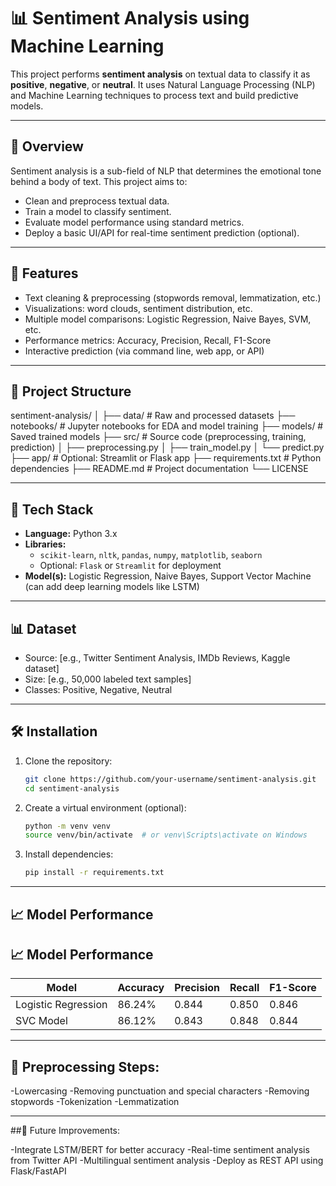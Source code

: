 # 📊 Sentiment Analysis using Machine Learning

This project performs **sentiment analysis** on textual data to classify it as **positive**, **negative**, or **neutral**. It uses Natural Language Processing (NLP) and Machine Learning techniques to process text and build predictive models.

---

## 🧠 Overview

Sentiment analysis is a sub-field of NLP that determines the emotional tone behind a body of text. This project aims to:
- Clean and preprocess textual data.
- Train a model to classify sentiment.
- Evaluate model performance using standard metrics.
- Deploy a basic UI/API for real-time sentiment prediction (optional).

---

## 🚀 Features

- Text cleaning & preprocessing (stopwords removal, lemmatization, etc.)
- Visualizations: word clouds, sentiment distribution, etc.
- Multiple model comparisons: Logistic Regression, Naive Bayes, SVM, etc.
- Performance metrics: Accuracy, Precision, Recall, F1-Score
- Interactive prediction (via command line, web app, or API)

---

## 📂 Project Structure
sentiment-analysis/
│
├── data/ # Raw and processed datasets
├── notebooks/ # Jupyter notebooks for EDA and model training
├── models/ # Saved trained models
├── src/ # Source code (preprocessing, training, prediction)
│ ├── preprocessing.py
│ ├── train_model.py
│ └── predict.py
├── app/ # Optional: Streamlit or Flask app
├── requirements.txt # Python dependencies
├── README.md # Project documentation
└── LICENSE


---

## 🧰 Tech Stack

- **Language:** Python 3.x
- **Libraries:**
  - `scikit-learn`, `nltk`, `pandas`, `numpy`, `matplotlib`, `seaborn`
  - Optional: `Flask` or `Streamlit` for deployment
- **Model(s):** Logistic Regression, Naive Bayes, Support Vector Machine (can add deep learning models like LSTM)

---

## 📊 Dataset

- Source: [e.g., Twitter Sentiment Analysis, IMDb Reviews, Kaggle dataset]
- Size: [e.g., 50,000 labeled text samples]
- Classes: Positive, Negative, Neutral

---

## 🛠️ Installation

1. Clone the repository:
   ```bash
   git clone https://github.com/your-username/sentiment-analysis.git
   cd sentiment-analysis
   
2. Create a virtual environment (optional):
   ```bash
   python -m venv venv
   source venv/bin/activate  # or venv\Scripts\activate on Windows

3. Install dependencies:
   ```bash
   pip install -r requirements.txt

---

## 📈 Model Performance

## 📈 Model Performance

| Model                | Accuracy | Precision | Recall | F1-Score |
|---------------------|----------|-----------|--------|----------|
| Logistic Regression | 86.24%   | 0.844     | 0.850  | 0.846    |
| SVC Model           | 86.12%   | 0.843     | 0.848  | 0.844    |

---

## 🧼 Preprocessing Steps:

  -Lowercasing
  -Removing punctuation and special characters
  -Removing stopwords
  -Tokenization
  -Lemmatization

---

##📌 Future Improvements:

  -Integrate LSTM/BERT for better accuracy
  -Real-time sentiment analysis from Twitter API
  -Multilingual sentiment analysis
  -Deploy as REST API using Flask/FastAPI



